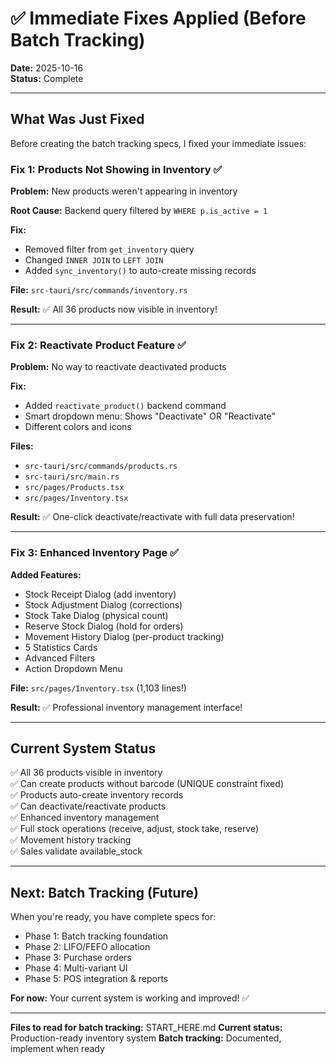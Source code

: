 # ✅ Immediate Fixes Applied (Before Batch Tracking)

**Date:** 2025-10-16  
**Status:** Complete  

---

## What Was Just Fixed

Before creating the batch tracking specs, I fixed your immediate issues:

### Fix 1: Products Not Showing in Inventory ✅

**Problem:** New products weren't appearing in inventory

**Root Cause:** Backend query filtered by `WHERE p.is_active = 1`

**Fix:** 
- Removed filter from `get_inventory` query
- Changed `INNER JOIN` to `LEFT JOIN`
- Added `sync_inventory()` to auto-create missing records

**File:** `src-tauri/src/commands/inventory.rs`

**Result:** ✅ All 36 products now visible in inventory!

---

### Fix 2: Reactivate Product Feature ✅

**Problem:** No way to reactivate deactivated products

**Fix:** 
- Added `reactivate_product()` backend command
- Smart dropdown menu: Shows "Deactivate" OR "Reactivate"
- Different colors and icons

**Files:** 
- `src-tauri/src/commands/products.rs`
- `src-tauri/src/main.rs`
- `src/pages/Products.tsx`
- `src/pages/Inventory.tsx`

**Result:** ✅ One-click deactivate/reactivate with full data preservation!

---

### Fix 3: Enhanced Inventory Page ✅

**Added Features:**
- Stock Receipt Dialog (add inventory)
- Stock Adjustment Dialog (corrections)
- Stock Take Dialog (physical count)
- Reserve Stock Dialog (hold for orders)
- Movement History Dialog (per-product tracking)
- 5 Statistics Cards
- Advanced Filters
- Action Dropdown Menu

**File:** `src/pages/Inventory.tsx` (1,103 lines!)

**Result:** ✅ Professional inventory management interface!

---

## Current System Status

✅ All 36 products visible in inventory  
✅ Can create products without barcode (UNIQUE constraint fixed)  
✅ Products auto-create inventory records  
✅ Can deactivate/reactivate products  
✅ Enhanced inventory management  
✅ Full stock operations (receive, adjust, stock take, reserve)  
✅ Movement history tracking  
✅ Sales validate available_stock  

---

## Next: Batch Tracking (Future)

When you're ready, you have complete specs for:
- Phase 1: Batch tracking foundation
- Phase 2: LIFO/FEFO allocation
- Phase 3: Purchase orders
- Phase 4: Multi-variant UI
- Phase 5: POS integration & reports

**For now:** Your current system is working and improved! ✅

---

**Files to read for batch tracking:** START_HERE.md
**Current status:** Production-ready inventory system
**Batch tracking:** Documented, implement when ready
